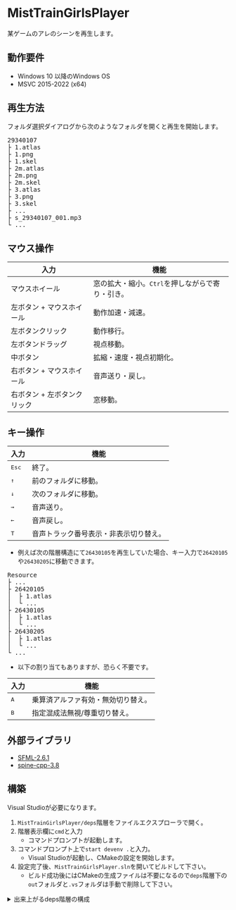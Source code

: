 # MistTrainGirlsPlayer

某ゲームのアレのシーンを再生します。

## 動作要件

- Windows 10 以降のWindows OS
- MSVC 2015-2022 (x64)

## 再生方法

フォルダ選択ダイアログから次のようなフォルダを開くと再生を開始します。
<pre>
29340107
├ 1.atlas
├ 1.png
├ 1.skel
├ 2m.atlas
├ 2m.png
├ 2m.skel
├ 3.atlas
├ 3.png
├ 3.skel
├ ...
├ s_29340107_001.mp3
└ ...
</pre>

## マウス操作
| 入力 | 機能 |
| --- | --- |
| マウスホイール | 窓の拡大・縮小。`Ctrl`を押しながらで寄り・引き。 |
| 左ボタン + マウスホイール | 動作加速・減速。 |
| 左ボタンクリック | 動作移行。 |
| 左ボタンドラッグ | 視点移動。 |
| 中ボタン | 拡縮・速度・視点初期化。 |
| 右ボタン + マウスホイール | 音声送り・戻し。 |
| 右ボタン + 左ボタンクリック | 窓移動。 |

## キー操作

| 入力 | 機能 |
| --- | --- |
| <kbd>Esc</kbd> | 終了。 |
| <kbd>↑</kbd> | 前のフォルダに移動。 |
| <kbd>↓</kbd> | 次のフォルダに移動。 |
| <kbd>→</kbd> | 音声送り。 |
| <kbd>←</kbd> | 音声戻し。 |
| <kbd>T</kbd> | 音声トラック番号表示・非表示切り替え。 |

- 例えば次の階層構造にて`26430105`を再生していた場合、キー入力で`26420105`や`26430205`に移動できます。
<pre>
Resource
├ ...
├ 26420105
│  ├ 1.atlas
│  └ ...
├ 26430105
│  ├ 1.atlas
│  └ ...
├ 26430205
│  ├ 1.atlas
│  └ ...
└ ...
</pre>

- 以下の割り当てもありますが、恐らく不要です。

| 入力 | 機能 |
| --- | --- |
| <kbd>A</kbd> | 乗算済アルファ有効・無効切り替え。 |
| <kbd>B</kbd> | 指定混成法無視/尊重切り替え。 |

## 外部ライブラリ

- [SFML-2.6.1](https://www.sfml-dev.org/download/sfml/2.6.1/)
- [spine-cpp-3.8](https://github.com/EsotericSoftware/spine-runtimes/tree/3.8)

## 構築

Visual Studioが必要になります。
1. `MistTrainGirlsPlayer/deps`階層をファイルエクスプローラで開く。
2. 階層表示欄に`cmd`と入力
     - コマンドプロンプトが起動します。
3. コマンドプロンプト上で`start devenv .`と入力。
     - Visual Studioが起動し、CMakeの設定を開始します。
4. 設定完了後、`MistTrainGirlsPlayer.sln`を開いてビルドして下さい。
     - ビルド成功後にはCMakeの生成ファイルは不要になるので`deps`階層下の`out`フォルダと`.vs`フォルダは手動で削除して下さい。

<details><summary>出来上がるdeps階層の構成</summary>

<pre>
deps
├ SFML-2.6.1 // VC17-x64用SFML
│  ├ include
│  │  └ SFML
│  │    └ ...
│  └ lib
│    └ ...
└ spine-cpp-3.8 // Spine汎用ランタイム
   ├ include
   │  └ spine
   │    └ ...
   └ src
      └ spine
        └ ...
</pre>

</details>
